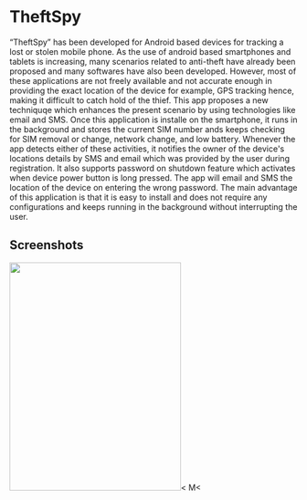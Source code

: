 # TheftSpy
“TheftSpy” has been developed for Android based devices for tracking a lost or stolen mobile phone. As the use of android 
based smartphones and tablets is increasing, many scenarios related to anti-theft have already been proposed and many softwares have also been developed. However, most of these applications are not freely available and not accurate enough in providing the exact location of the device for example, GPS tracking hence, making it difficult to catch hold of the thief. This app proposes a 
new techniquqe which enhances the present scenario by using technologies like email and SMS. Once this application is installe
on the smartphone, it runs in the background and stores the current SIM number ands keeps checking for SIM removal or change, 
network change, and low battery. Whenever the app detects either of these activities, it notifies the owner of the device's locations details by SMS and email which was provided by the user during registration. It also supports password on shutdown feature which activates when device power button is long pressed. The app will email and SMS the location of the device on
entering the wrong password. The main advantage of this application is that it is easy to install and does not require any configurations and keeps running in the background without interrupting the user.

## Screenshots

<img src="https://cloud.githubusercontent.com/assets/14244401/23098425/757a454e-f666-11e6-804a-922262bca3c0.png" width="300" height="400">< M<
